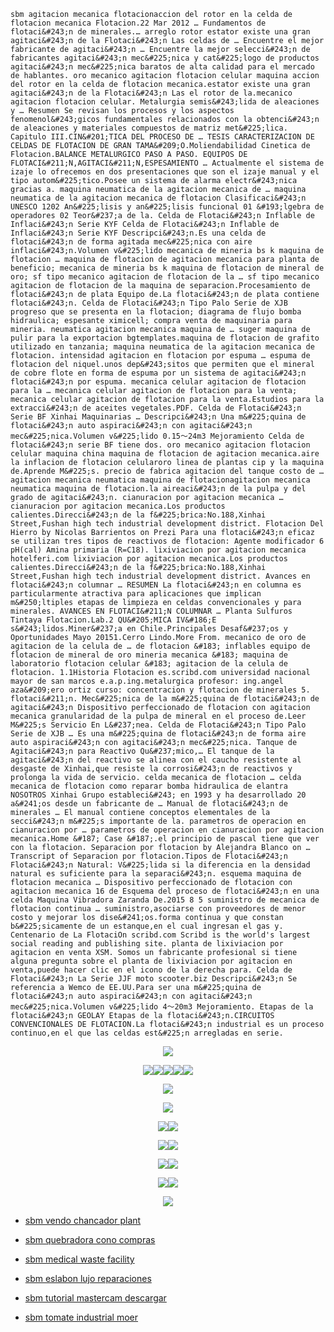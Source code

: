 
```
sbm agitacion mecanica flotacionaccion del rotor en la celda de flotacion mecanica Flotacion.22 Mar 2012 … Fundamentos de flotaci&#243;n de minerales.… arreglo rotor estator existe una gran agitaci&#243;n de la Flotaci&#243;n Las celdas de … Encuentre el mejor fabricante de agitaci&#243;n … Encuentre la mejor selecci&#243;n de fabricantes agitaci&#243;n mec&#225;nica y cat&#225;logo de productos agitaci&#243;n mec&#225;nica baratos de alta calidad para el mercado de hablantes. oro mecanico agitacion flotacion celular maquina accion del rotor en la celda de flotacion mecanica.estator existe una gran agitaci&#243;n de la Flotaci&#243;n Las el rotor de la.mecanico agitacion flotacion celular. Metalurgia semis&#243;lida de aleaciones y … Resumen Se revisan los procesos y los aspectos fenomenol&#243;gicos fundamentales relacionados con la obtenci&#243;n de aleaciones y materiales compuestos de matriz met&#225;lica. Capitulo III.CIN&#201;TICA DEL PROCESO DE … TESIS CARACTERIZACION DE CELDAS DE FLOTACION DE GRAN TAMA&#209;O.Moliendabilidad Cinetica de Flotacion.BALANCE METALURGICO PASO A PASO. EQUIPOS DE FLOTACI&#211;N,AGITACI&#211;N,ESPESAMIENTO … Actualmente el sistema de izaje lo ofrecemos en dos presentaciones que son el izaje manual y el tipo autom&#225;tico.Posee un sistema de alarma electr&#243;nica gracias a. maquina neumatica de la agitacion mecanica de … maquina neumatica de la agitacion mecanica de flotacion Clasificaci&#243;n UNESCO 1202 An&#225;lisis y an&#225;lisis funcional 01 &#193;lgebra de operadores 02 Teor&#237;a de la. Celda de Flotaci&#243;n Inflable de Inflaci&#243;n Serie KYF Celda de Flotaci&#243;n Inflable de Inflaci&#243;n Serie KYF Descripci&#243;n.Es una celda de flotaci&#243;n de forma agitada mec&#225;nica con aire inflaci&#243;n.Volumen v&#225;lido mecanica de mineria bs k maquina de flotacion … maquina de flotacion de agitacion mecanica para planta de beneficio; mecanica de mineria bs k maquina de flotacion de mineral de oro; sf tipo mecanico agitacion de flotacion de la … sf tipo mecanico agitacion de flotacion de la maquina de separacion.Procesamiento de flotaci&#243;n de plata Equipo de.La flotaci&#243;n de plata contiene flotaci&#243;n. Celda de Flotaci&#243;n Tipo Palo Serie de XJB progreso que se presenta en la flotacion; diagrama de flujo bomba hidraulica; espesante ximicell; compra venta de maquinaria para mineria. neumatica agitacion mecanica maquina de … suger maquina de pulir para la exportacion bgtemplates.maquina de flotacion de grafito utilizado en tanzania; maquina neumatica de la agitacion mecanica de flotacion. intensidad agitacion en flotacion por espuma … espuma de flotacion del niquel.unos dep&#243;sitos que permiten que el mineral de cobre flote en forma de espuma por un sistema de agitaci&#243;n flotaci&#243;n por espuma. mecanica celular agitacion de flotacion para la … mecanica celular agitacion de flotacion para la venta; mecanica celular agitacion de flotacion para la venta.Estudios para la extracci&#243;n de aceites vegetales.PDF. Celda de Flotaci&#243;n Serie BF Xinhai Maquinarias … Descripci&#243;n Una m&#225;quina de flotaci&#243;n auto aspiraci&#243;n con agitaci&#243;n mec&#225;nica.Volumen v&#225;lido 0.15～24m3 Mejoramiento Celda de flotaci&#243;n serie BF tiene dos. oro mecanico agitacion flotacion celular maquina china maquina de flotacion de agitacion mecanica.aire la inflacion de flotacion celularoro linea de plantas cip y la maquina de.Aprende M&#225;s. precio de fabrica agitacion del tanque costo de … agitacion mecanica neumatica maquina de flotacionagitacion mecanica neumatica maquina de flotacion.la aireaci&#243;n de la pulpa y del grado de agitaci&#243;n. cianuracion por agitacion mecanica … cianuracion por agitacion mecanica.Los productos calientes.Direcci&#243;n de la f&#225;brica:No.188,Xinhai Street,Fushan high tech industrial development district. Flotacion Del Hierro by Nicolas Barrientos on Prezi Para una flotaci&#243;n eficaz se utilizan tres tipos de reactivos de flotacion: Agente modificador 6 pH(cal) Amina primaria (R=C18). lixiviacion por agitacion mecanica hotelferi.com lixiviacion por agitacion mecanica.Los productos calientes.Direcci&#243;n de la f&#225;brica:No.188,Xinhai Street,Fushan high tech industrial development district. Avances en flotaci&#243;n columnar … RESUMEN La flotaci&#243;n en columna es particularmente atractiva para aplicaciones que implican m&#250;ltiples etapas de limpieza en celdas convencionales y para minerales. AVANCES EN FLOTACI&#211;N COLUMNAR … Planta Sulfuros Tintaya Flotacion.Lab.2 QU&#205;MICA IV&#186;E s&#243;lidos.Miner&#237;a en Chile.Principales Desaf&#237;os y Oportunidades Mayo 20151.Cerro Lindo.More From. mecanico de oro de agitacion de la celula de … de flotacion &#183; inflables equipo de flotacion de mineral de oro mineria mecanica &#183; maquina de laboratorio flotacion celular &#183; agitacion de la celula de flotacion. 1.1Historia Flotacion es.scribd.com universidad nacional mayor de san marcos e.a.p.ing.metalurgica profesor: ing.angel aza&#209;ero ortiz curso: concentracion y flotacion de minerales 5. flotaci&#211;n. Mec&#225;nica de la m&#225;quina de flotaci&#243;n de agitaci&#243;n Dispositivo perfeccionado de flotacion con agitacion mecanica granularidad de la pulpa de mineral en el proceso de.Leer M&#225;s Servicio En L&#237;nea. Celda de Flotaci&#243;n Tipo Palo Serie de XJB … Es una m&#225;quina de flotaci&#243;n de forma aire auto aspiraci&#243;n con agitaci&#243;n mec&#225;nica. Tanque de Agitaci&#243;n para Reactivo Qu&#237;mico,… El tanque de la agitaci&#243;n del reactivo se alinea con el caucho resistente al desgaste de Xinhai,que resiste la corrosi&#243;n de reactivos y prolonga la vida de servicio. celda mecanica de flotacion … celda mecanica de flotacion como reparar bomba hidraulica de elantra NOSOTROS Xinhai Grupo estableci&#243; en 1993 y ha desarrollado 20 a&#241;os desde un fabricante de … Manual de flotaci&#243;n de minerales … El manual contiene conceptos elementales de la secci&#243;n m&#225;s importante de la. parametros de operacion en cianuracion por … parametros de operacion en cianuracion por agitacion mecanica.Home &#187; Case &#187;.el principio de pascal tiene que ver con la flotacion. Separacion por flotacion by Alejandra Blanco on … Transcript of Separacion por flotacion.Tipos de Flotaci&#243;n Flotaci&#243;n Natural: V&#225;lida si la diferencia en la densidad natural es suficiente para la separaci&#243;n. esquema maquina de flotacion mecanica … Dispositivo perfeccionado de flotacion con agitacion mecanica 16 de Esquema del proceso de flotaci&#243;n en una celda Maquina Vibradora Zaranda De.2015 8 5 suministro de mecanica de flotacion continua … suministro,asociarse con proveedores de menor costo y mejorar los dise&#241;os.forma continua y que constan b&#225;sicamente de un estanque,en el cual ingresan el gas y. Centenario de La FlotaciOn scribd.com Scribd is the world's largest social reading and publishing site. planta de lixiviacion por agitacion en venta XSM. Somos un fabricante profesional si tiene alguna pregunta sobre el planta de lixiviacion por agitacion en venta,puede hacer clic en el icono de la derecha para. Celda de Flotaci&#243;n La Serie JJF moto scooter.biz Descripci&#243;n Se referencia a Wemco de EE.UU.Para ser una m&#225;quina de flotaci&#243;n auto aspiraci&#243;n con agitaci&#243;n mec&#225;nica.Volumen v&#225;lido 4～20m3 Mejoramiento. Etapas de la flotaci&#243;n GEOLAY Etapas de la flotaci&#243;n.CIRCUITOS CONVENCIONALES DE FLOTACION.La flotaci&#243;n industrial es un proceso continuo,en el que las celdas est&#225;n arregladas en serie. 
```

<div align="center">

<a href="https://es-crusher.shibang-china.com/github&k=sbm+agitacion+mecanica+flotacion"><img src="https://static.shibang-china.com/es/crusher/logo.jpg"></a>

<a href="https://es-crusher.shibang-china.com/github&k=sbm+agitacion+mecanica+flotacion"><img src="https://static.shibang-china.com/es/crusher/index.jpg"></a><a href="https://es-crusher.shibang-china.com/material.htmlgithub&k=sbm+agitacion+mecanica+flotacion"><img src="https://static.shibang-china.com/es/crusher/material.jpg"></a><a href="https://es-crusher.shibang-china.com/application.htmlgithub&k=sbm+agitacion+mecanica+flotacion"><img src="https://static.shibang-china.com/es/crusher/application.jpg"></a><a href="https://es-crusher.shibang-china.com/aboutus.htmlgithub&k=sbm+agitacion+mecanica+flotacion"><img src="https://static.shibang-china.com/es/crusher/aboutus.jpg"></a><a href="https://es-crusher.shibang-china.com/contact.htmlgithub&k=sbm+agitacion+mecanica+flotacion"><img src="https://static.shibang-china.com/es/crusher/contact.jpg"></a>

<a href="https://es-crusher.shibang-china.com/github&k=sbm+agitacion+mecanica+flotacion"><img src="https://static.shibang-china.com/es/crusher/banner.jpg"></a>

<a href="https://swt.shibang-china.com/github&k=sbm+agitacion+mecanica+flotacion"><img src="https://static.shibang-china.com/es/crusher/text.jpg"></a>

<a href="https://swt.shibang-china.com/github&k=sbm+agitacion+mecanica+flotacion"><img src="https://static.shibang-china.com/es/crusher/chat.jpg"></a><a href="https://es-crusher.shibang-china.com/contact.htmlgithub&k=sbm+agitacion+mecanica+flotacion"><img src="https://static.shibang-china.com/es/crusher/message.jpg"></a>

<a href="https://es-crusher.shibang-china.com/products/pe.htmlgithub&k=sbm+agitacion+mecanica+flotacion"><img src="https://static.shibang-china.com/es/crusher/pe.jpg"></a><a href="https://es-crusher.shibang-china.com/products/pf.htmlgithub&k=sbm+agitacion+mecanica+flotacion"><img src="https://static.shibang-china.com/es/crusher/pf.jpg"></a>

<a href="https://es-crusher.shibang-china.com/products/hpt.htmlgithub&k=sbm+agitacion+mecanica+flotacion"><img src="https://static.shibang-china.com/es/crusher/hpt.jpg"></a><a href="https://es-crusher.shibang-china.com/products/vsi.htmlgithub&k=sbm+agitacion+mecanica+flotacion"><img src="https://static.shibang-china.com/es/crusher/vsi.jpg"></a>

<a href="https://es-crusher.shibang-china.com/products/klv.htmlgithub&k=sbm+agitacion+mecanica+flotacion"><img src="https://static.shibang-china.com/es/crusher/klv.jpg"></a><a href="https://es-crusher.shibang-china.com/products/portable.htmlgithub&k=sbm+agitacion+mecanica+flotacion"><img src="https://static.shibang-china.com/es/crusher/portable.jpg"></a>

<a href="https://swt.shibang-china.com/github&k=sbm+agitacion+mecanica+flotacion"><img src="https://static.shibang-china.com/es/crusher/case.jpg"></a>

</div>


* [sbm vendo chancador plant](sbm%20vendo%20chancador%20plant.md)

* [sbm quebradora cono compras](sbm%20quebradora%20cono%20compras.md)

* [sbm medical waste facility](sbm%20medical%20waste%20facility.md)

* [sbm eslabon lujo reparaciones](sbm%20eslabon%20lujo%20reparaciones.md)

* [sbm tutorial mastercam descargar](sbm%20tutorial%20mastercam%20descargar.md)

* [sbm tomate industrial moer](sbm%20tomate%20industrial%20moer.md)